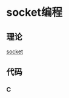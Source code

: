 # socket编程

## 理论
[socket](../../%E6%9C%8D%E5%8A%A1%E5%99%A8%E7%BD%91%E7%BB%9C/%E8%AE%A1%E7%AE%97%E6%9C%BA%E7%BD%91%E7%BB%9C/socket.md)

## 代码

### C

